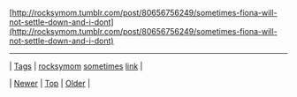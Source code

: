 <!--
title:
date: 2020-06-28T15:27:00.275Z
tags: rocksymom, sometimes, link
-->




[http://rocksymom.tumblr.com/post/80656756249/sometimes-fiona-will-not-settle-down-and-i-dont](http://rocksymom.tumblr.com/post/80656756249/sometimes-fiona-will-not-settle-down-and-i-dont)

<!--BOTTOM-POST-NAVIGATION-->
---

| [Tags](tags.md) | [rocksymom](tag-rocksymom.md) [sometimes](tag-sometimes.md) [link](tag-link.md) |

| [Newer](80670171107.md) | [Top](index.md) | [Older](80670420789.md) |